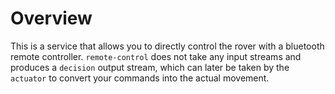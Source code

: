 # Overview

This is a service that allows you to directly control the rover with a bluetooth remote controller. `remote-control` does not take any input streams and produces a `decision` output stream, which can later be taken by the `actuator` to convert your commands into the actual movement.